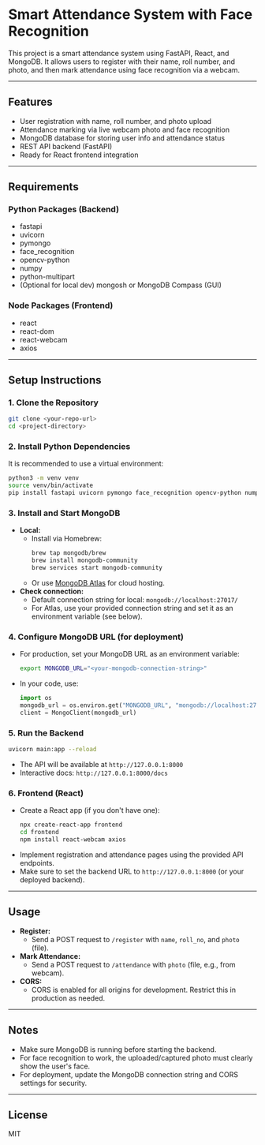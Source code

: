 # Smart Attendance System with Face Recognition

This project is a smart attendance system using FastAPI, React, and MongoDB. It allows users to register with their name, roll number, and photo, and then mark attendance using face recognition via a webcam.

---

## Features
- User registration with name, roll number, and photo upload
- Attendance marking via live webcam photo and face recognition
- MongoDB database for storing user info and attendance status
- REST API backend (FastAPI)
- Ready for React frontend integration

---

## Requirements

### Python Packages (Backend)
- fastapi
- uvicorn
- pymongo
- face_recognition
- opencv-python
- numpy
- python-multipart
- (Optional for local dev) mongosh or MongoDB Compass (GUI)

### Node Packages (Frontend)
- react
- react-dom
- react-webcam
- axios

---

## Setup Instructions

### 1. Clone the Repository
```bash
git clone <your-repo-url>
cd <project-directory>
```

### 2. Install Python Dependencies
It is recommended to use a virtual environment:
```bash
python3 -m venv venv
source venv/bin/activate
pip install fastapi uvicorn pymongo face_recognition opencv-python numpy python-multipart
```

### 3. Install and Start MongoDB
- **Local:**
  - Install via Homebrew:
    ```bash
    brew tap mongodb/brew
    brew install mongodb-community
    brew services start mongodb-community
    ```
  - Or use [MongoDB Atlas](https://www.mongodb.com/atlas) for cloud hosting.
- **Check connection:**
  - Default connection string for local: `mongodb://localhost:27017/`
  - For Atlas, use your provided connection string and set it as an environment variable (see below).

### 4. Configure MongoDB URL (for deployment)
- For production, set your MongoDB URL as an environment variable:
  ```bash
  export MONGODB_URL="<your-mongodb-connection-string>"
  ```
- In your code, use:
  ```python
  import os
  mongodb_url = os.environ.get("MONGODB_URL", "mongodb://localhost:27017/")
  client = MongoClient(mongodb_url)
  ```

### 5. Run the Backend
```bash
uvicorn main:app --reload
```
- The API will be available at `http://127.0.0.1:8000`
- Interactive docs: `http://127.0.0.1:8000/docs`

### 6. Frontend (React)
- Create a React app (if you don't have one):
  ```bash
  npx create-react-app frontend
  cd frontend
  npm install react-webcam axios
  ```
- Implement registration and attendance pages using the provided API endpoints.
- Make sure to set the backend URL to `http://127.0.0.1:8000` (or your deployed backend).

---

## Usage

- **Register:**
  - Send a POST request to `/register` with `name`, `roll_no`, and `photo` (file).
- **Mark Attendance:**
  - Send a POST request to `/attendance` with `photo` (file, e.g., from webcam).
- **CORS:**
  - CORS is enabled for all origins for development. Restrict this in production as needed.

---

## Notes
- Make sure MongoDB is running before starting the backend.
- For face recognition to work, the uploaded/captured photo must clearly show the user's face.
- For deployment, update the MongoDB connection string and CORS settings for security.

---

## License
MIT 